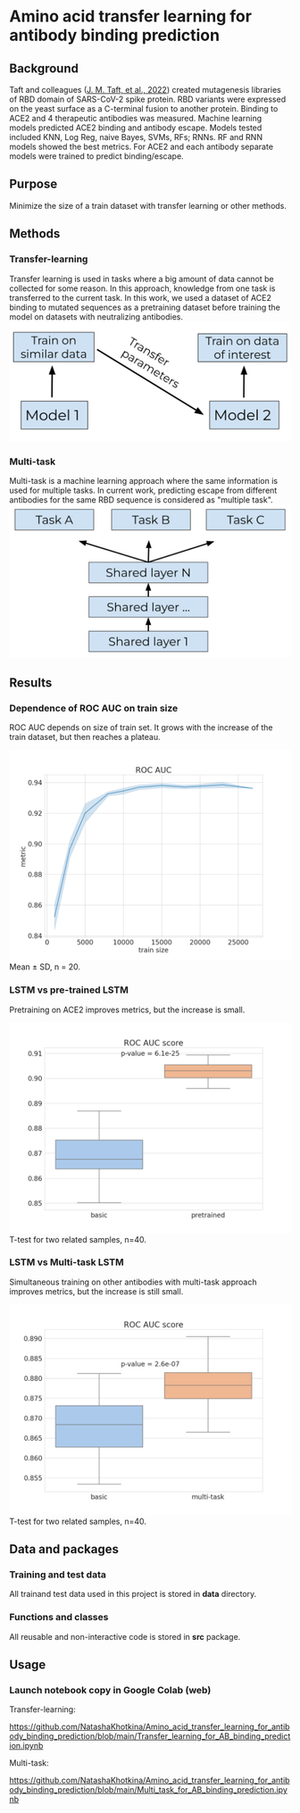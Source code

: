 # Amino acid transfer learning for antibody binding prediction

## Background
Taft and colleagues ([J. M. Taft, et al., 2022](https://www.ncbi.nlm.nih.gov/pmc/articles/PMC9428596/)) created mutagenesis libraries of RBD domain of SARS-CoV-2 spike protein. RBD variants were expressed on the yeast surface as a C-terminal fusion to another protein. Binding to ACE2 and 4 therapeutic antibodies was measured.
Machine learning models predicted ACE2 binding and antibody escape. Models tested included KNN, Log Reg, naive Bayes, SVMs, RFs; RNNs. RF and RNN models showed the best metrics.
For ACE2 and each antibody separate models were trained to predict binding/escape.

## Purpose
Minimize the size of a train dataset with transfer learning or other methods.

## Methods

### Transfer-learning
Transfer learning is used in tasks where a big amount of data cannot be collected for some reason. In this approach, knowledge from one task is transferred to the current task. In this work, we used a dataset of ACE2 binding to mutated sequences as a pretraining dataset before training the model on datasets with neutralizing antibodies.
![img](images/Transfer_learning.svg)

### Multi-task
Multi-task is a machine learning approach where the same information is used for multiple tasks. In current work, predicting escape from different antibodies for the same RBD sequence is considered as "multiple task".
![img](images/multi_task.svg)

## Results
### Dependence of ROC AUC on train size
ROC AUC depends on size of train set. It grows with the increase of the train dataset, but then reaches a plateau.

![img](images/train_size.png)
Mean ± SD, n = 20.

### LSTM vs pre-trained LSTM
Pretraining on ACE2 improves metrics, but the increase is small.

![img](images/roc_auc_transfer_learning.png)
T-test for two related samples, n=40. 

### LSTM vs Multi-task LSTM
Simultaneous training on other antibodies with multi-task approach improves metrics, but the increase is still small.

![img](images/roc_auc_multi_task.png)
T-test for two related samples, n=40. 

## Data and packages
### Training and test data

All trainand test data used in this project is stored in **data** directory.

### Functions and classes

All reusable and non-interactive code is stored in **src** package.

## Usage

### Launch notebook copy in Google Colab (web)
Transfer-learning:

https://github.com/NatashaKhotkina/Amino_acid_transfer_learning_for_antibody_binding_prediction/blob/main/Transfer_learning_for_AB_binding_prediction.ipynb

Multi-task:

https://github.com/NatashaKhotkina/Amino_acid_transfer_learning_for_antibody_binding_prediction/blob/main/Multi_task_for_AB_binding_prediction.ipynb